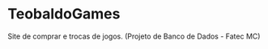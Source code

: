 TeobaldoGames
=============

Site de comprar e trocas de jogos. (Projeto de Banco de Dados - Fatec MC)

